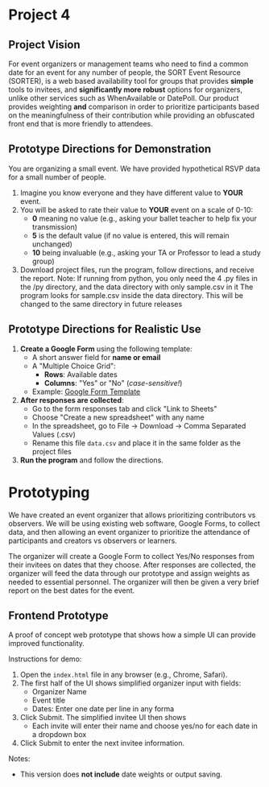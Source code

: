 # Project 4

## Project Vision

For event organizers or management teams who need to find a common date for an event for any number of people, the SORT Event Resource (SORTER), is a web based availability tool for groups that provides **simple** tools to invitees, and **significantly more robust** options for organizers, unlike other services such as WhenAvailable or DatePoll. Our product provides weighting **and** comparison in order to prioritize participants based on the meaningfulness of their contribution  while providing an obfuscated front end that is more friendly to attendees.

## Prototype Directions for Demonstration

You are organizing a small event. We have provided hypothetical RSVP data for a small number of people.

1. Imagine you know everyone and they have different value to **YOUR** event.
2. You will be asked to rate their value to **YOUR** event on a scale of 0-10:
   - **0** meaning no value (e.g., asking your ballet teacher to help fix your transmission)
   - **5** is the default value (if no value is entered, this will remain unchanged)
   - **10** being invaluable (e.g., asking your TA or Professor to lead a study group)
3. Download project files, run the program, follow directions, and receive the report.
   Note: If running from python, you only need the 4 .py files in the /py directory, and the data directory with only sample.csv in it
         The program looks for sample.csv inside the data directory. This will be changed to the same directory in future releases

## Prototype Directions for Realistic Use

1. **Create a Google Form** using the following template:
   - A short answer field for **name or email**
   - A "Multiple Choice Grid":
     - **Rows**: Available dates
     - **Columns**: "Yes" or "No" (_case-sensitive!_)
   - Example: [Google Form Template](https://docs.google.com/forms/d/e/1FAIpQLSe7uA8irq7unqNzl2SWCOUatV7FOAupqzVya9cqleOLAMsHkQ/viewform)
2. **After responses are collected**:
   - Go to the form responses tab and click "Link to Sheets"
   - Choose "Create a new spreadsheet" with any name
   - In the spreadsheet, go to File → Download → Comma Separated Values (.csv)
   - Rename this file `data.csv` and place it in the same folder as the project files
3. **Run the program** and follow the directions.

# Prototyping

We have created an event organizer that allows prioritizing contributors vs observers. We will be using existing web software, Google Forms, to collect data, and then allowing an event organizer to prioritize the attendance of participants and creators vs observers or learners.

The organizer will create a Google Form to collect Yes/No responses from their invitees on dates that they choose. After responses are collected, the organizer will feed the data through our prototype and assign weights as needed to essential personnel. The organizer will then be given a very brief report on the best dates for the event.

## Frontend Prototype

A proof of concept web prototype that shows how a simple UI can provide improved functionality.

Instructions for demo:
1. Open the `index.html` file in any browser (e.g., Chrome, Safari).
2. The first half of the UI shows simplified organizer input with fields:
   - Organizer Name
   - Event title
   - Dates: Enter one date per line in any forma
3. Click Submit. The simplified invitee UI then shows
   - Each invite will enter their name and choose yes/no for each date in a dropdown box
4. Click Submit to enter the next invitee information.

Notes:
- This version does **not include** date weights or output saving.

